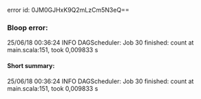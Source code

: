 error id: 0JM0GJHxK9Q2mLzCm5N3eQ==
### Bloop error:

25/06/18 00:36:24 INFO DAGScheduler: Job 30 finished: count at main.scala:151, took 0,009833 s
#### Short summary: 

25/06/18 00:36:24 INFO DAGScheduler: Job 30 finished: count at main.scala:151, took 0,009833 s